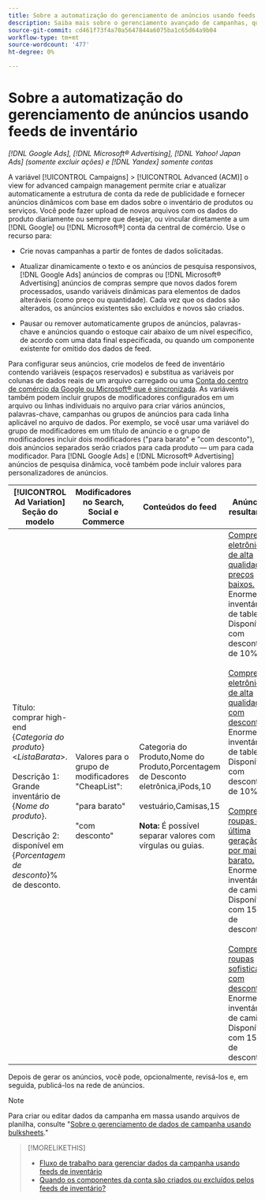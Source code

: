 ```yaml
---
title: Sobre a automatização do gerenciamento de anúncios usando feeds de inventário
description: Saiba mais sobre o gerenciamento avançado de campanhas, que permite gerenciar automaticamente a estrutura da conta e fornecer anúncios dinâmicos com base em dados sobre o inventário de produtos ou serviços.
source-git-commit: cd461f73f4a70a5647844a6075ba1c65d64a9b04
workflow-type: tm+mt
source-wordcount: '477'
ht-degree: 0%

---
```


# Sobre a automatização do gerenciamento de anúncios usando feeds de inventário

*[!DNL Google Ads], [!DNL Microsoft® Advertising], [!DNL Yahoo! Japan Ads] (somente excluir ações) e [!DNL Yandex] somente contas*

A variável [!UICONTROL Campaigns] > [!UICONTROL Advanced (ACM)] o view for advanced campaign management permite criar e atualizar automaticamente a estrutura de conta da rede de publicidade e fornecer anúncios dinâmicos com base em dados sobre o inventário de produtos ou serviços. Você pode fazer upload de novos arquivos com os dados do produto diariamente ou sempre que desejar, ou vincular diretamente a um [!DNL Google] ou [!DNL Microsoft®] conta da central de comércio. Use o recurso para:

* Crie novas campanhas a partir de fontes de dados solicitadas.

* Atualizar dinamicamente o texto e os anúncios de pesquisa responsivos, [!DNL Google Ads] anúncios de compras ou [!DNL Microsoft® Advertising] anúncios de compras sempre que novos dados forem processados, usando variáveis dinâmicas para elementos de dados alteráveis (como preço ou quantidade). Cada vez que os dados são alterados, os anúncios existentes são excluídos e novos são criados.

* Pausar ou remover automaticamente grupos de anúncios, palavras-chave e anúncios quando o estoque cair abaixo de um nível específico, de acordo com uma data final especificada, ou quando um componente existente for omitido dos dados de feed.

Para configurar seus anúncios, crie modelos de feed de inventário contendo variáveis (espaços reservados) e substitua as variáveis por colunas de dados reais de um arquivo carregado ou uma [Conta do centro de comércio da Google ou Microsoft® que é sincronizada](/help/search-social-commerce/campaign-management/accounts/merchant-account-manage.md). As variáveis também podem incluir grupos de modificadores configurados em um arquivo ou linhas individuais no arquivo para criar vários anúncios, palavras-chave, campanhas ou grupos de anúncios para cada linha aplicável no arquivo de dados. Por exemplo, se você usar uma variável do grupo de modificadores em um título de anúncio e o grupo de modificadores incluir dois modificadores (&quot;para barato&quot; e &quot;com desconto&quot;), dois anúncios separados serão criados para cada produto — um para cada modificador. Para [!DNL Google Ads] e [!DNL Microsoft® Advertising] anúncios de pesquisa dinâmica, você também pode incluir valores para personalizadores de anúncios.

| [!UICONTROL Ad Variation] Seção do modelo | Modificadores no Search, Social e Commerce | Conteúdos do feed | Anúncios resultantes |
|----|----|----|----|
| Título: comprar high-end \{<i>Categoria do produto</i>\} &lt;<i>ListaBarata</i>>.<br><br>Descrição 1: Grande inventário de \{<i>Nome do produto</i>\}.<br><br>Descrição 2: disponível em \{<i>Porcentagem de desconto</i>\}% de desconto. | Valores para o grupo de modificadores &quot;CheapList&quot;:<br><br>&quot;para barato&quot;<br><br>&quot;com desconto&quot; | Categoria do Produto,Nome do Produto,Porcentagem de Desconto<br>eletrônica,iPods,10<br><br>vestuário,Camisas,15<br><br><b>Nota:</b> É possível separar valores com vírgulas ou guias. | <u>Compre eletrônicos de alta qualidade a preços baixos.</u><br>Enorme inventário de tablets. Disponível com desconto de 10%.<br><br><u>Compre eletrônicos de alta qualidade com desconto.</u><br>Enorme inventário de tablets. Disponível com desconto de 10%.<br><br><u>Compre roupas de última geração por mais barato.</u><br>Enorme inventário de camisas. Disponível com 15% de desconto.<br><br><u>Compre roupas sofisticadas com desconto.</u><br>Enorme inventário de camisas. Disponível com 15% de desconto. |

Depois de gerar os anúncios, você pode, opcionalmente, revisá-los e, em seguida, publicá-los na rede de anúncios.

>[!NOTE]
>Para criar ou editar dados da campanha em massa usando arquivos de planilha, consulte &quot;[Sobre o gerenciamento de dados de campanha usando bulksheets](/help/search-social-commerce/campaign-management/bulksheets/bulksheet-about.md).&quot;

>[!MORELIKETHIS]
>
>* [Fluxo de trabalho para gerenciar dados da campanha usando feeds de inventário](inventory-feeds-workflow.md)
>* [Quando os componentes da conta são criados ou excluídos pelos feeds de inventário?](when-are-components-created-deleted.md)

